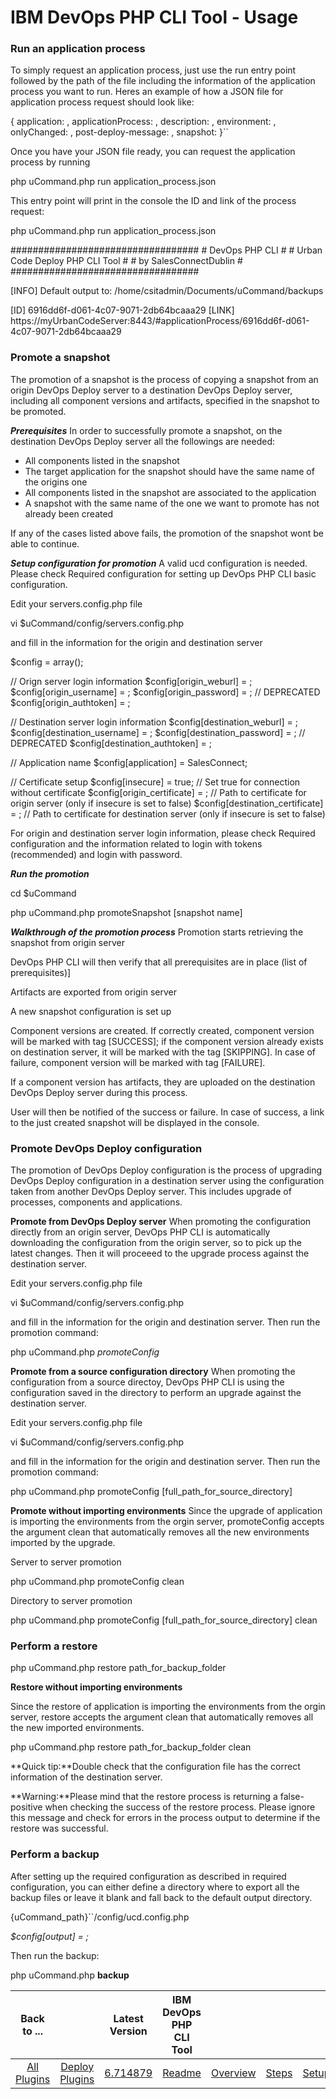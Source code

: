 
# IBM DevOps PHP CLI Tool - Usage


### Run an application process




To simply request an application process, just use the run entry point followed by the path of the file including the information of the application process you want to run. Heres an example of how a JSON file for application process request should look like:

{ application: , applicationProcess: , description: , environment: , onlyChanged: , post-deploy-message: , snapshot: }``

Once you have your JSON file ready, you can request the application process by running

php uCommand.php run application\_process.json

This entry point will print in the console the ID and link of the process request:

php uCommand.php run application\_process.json

################################## # DevOps PHP CLI # # Urban Code Deploy PHP CLI Tool # # by SalesConnectDublin # ##################################

[INFO] Default output to: /home/csitadmin/Documents/uCommand/backups

[ID] 6916dd6f-d061-4c07-9071-2db64bcaaa29 [LINK] https://myUrbanCodeServer:8443/#applicationProcess/6916dd6f-d061-4c07-9071-2db64bcaaa29


### Promote a snapshot




The promotion of a snapshot is the process of copying a snapshot from an origin DevOps Deploy server to a destination DevOps Deploy server, including all component versions and artifacts, specified in the snapshot to be promoted.

***Prerequisites*** In order to successfully promote a snapshot, on the destination DevOps Deploy server all the followings are needed:

* All components listed in the snapshot
* The target application for the snapshot should have the same name of the origins one
* All components listed in the snapshot are associated to the application
* A snapshot with the same name of the one we want to promote has not already been created

If any of the cases listed above fails, the promotion of the snapshot wont be able to continue.

***Setup configuration for promotion*** A valid ucd configuration is needed. Please check Required configuration for setting up DevOps PHP CLI basic configuration.

Edit your servers.config.php file

vi $uCommand/config/servers.config.php

and fill in the information for the origin and destination server

$config = array();

// Orign server login information $config[origin\_weburl] = ; $config[origin\_username] = ; $config[origin\_password] = ; // DEPRECATED $config[origin\_authtoken] = ;

// Destination server login information $config[destination\_weburl] = ; $config[destination\_username] = ; $config[destination\_password] = ; // DEPRECATED $config[destination\_authtoken] = ;

// Application name $config[application] = SalesConnect;

// Certificate setup $config[insecure] = true; // Set true for connection without certificate $config[origin\_certificate] = ; // Path to certificate for origin server (only if insecure is set to false) $config[destination\_certificate] = ; // Path to certificate for destination server (only if insecure is set to false)

For origin and destination server login information, please check Required configuration and the information related to login with tokens (recommended) and login with password.

***Run the promotion***

cd $uCommand

php uCommand.php promoteSnapshot [snapshot name]

***Walkthrough of the promotion process*** Promotion starts retrieving the snapshot from origin server

DevOps PHP CLI will then verify that all prerequisites are in place (list of prerequisites)]

Artifacts are exported from origin server

A new snapshot configuration is set up

Component versions are created. If correctly created, component version will be marked with tag [SUCCESS]; if the component version already exists on destination server, it will be marked with the tag [SKIPPING]. In case of failure, component version will be marked with tag [FAILURE].

If a component version has artifacts, they are uploaded on the destination DevOps Deploy server during this process.

User will then be notified of the success or failure. In case of success, a link to the just created snapshot will be displayed in the console.


### Promote DevOps Deploy configuration




The promotion of DevOps Deploy configuration is the process of upgrading DevOps Deploy configuration in a destination server using the configuration taken from another DevOps Deploy server. This includes upgrade of processes, components and applications.

**Promote from DevOps Deploy server** When promoting the configuration directly from an origin server, DevOps PHP CLI is automatically downloading the configuration from the origin server, so to pick up the latest changes. Then it will proceeed to the upgrade process against the destination server.

Edit your servers.config.php file

vi $uCommand/config/servers.config.php

and fill in the information for the origin and destination server. Then run the promotion command:

php uCommand.php *promoteConfig*

**Promote from a source configuration directory** When promoting the configuration from a source directoy, DevOps PHP CLI is using the configuration saved in the directory to perform an upgrade against the destination server.

Edit your servers.config.php file

vi $uCommand/config/servers.config.php

and fill in the information for the origin and destination server. Then run the promotion command:

php uCommand.php promoteConfig [full\_path\_for\_source\_directory]

**Promote without importing environments** Since the upgrade of application is importing the environments from the orgin server, promoteConfig accepts the argument clean that automatically removes all the new environments imported by the upgrade.

Server to server promotion

php uCommand.php promoteConfig clean

Directory to server promotion

php uCommand.php promoteConfig [full\_path\_for\_source\_directory] clean


### Perform a restore




php uCommand.php restore path\_for\_backup\_folder

**Restore without importing environments**

Since the restore of application is importing the environments from the orgin server, restore accepts the argument clean that automatically removes all the new imported environments.

php uCommand.php restore path\_for\_backup\_folder clean

**Quick tip:**Double check that the configuration file has the correct information of the destination server.

**Warning:**Please mind that the restore process is returning a false-positive when checking the success of the restore process. Please ignore this message and check for errors in the process output to determine if the restore was successful.


### Perform a backup




After setting up the required configuration as described in required configuration, you can either define a directory where to export all the backup files or leave it blank and fall back to the default output directory.

{uCommand\_path}``/config/ucd.config.php

*$config[output] =* *;*

Then run the backup:

php uCommand.php **backup**


|Back to ...||Latest Version|IBM DevOps PHP CLI Tool |||||
| :---: | :---: | :---: | :---: | :---: | :---: | :---: | :---: |
|[All Plugins](../../index.md)|[Deploy Plugins](../README.md)|[6.714879](https://raw.githubusercontent.com/UrbanCode/IBM-UCD-PLUGINS/main/files/PHPCLI/SubversionSourceConfig-6.714879.zip)|[Readme](README.md)|[Overview](overview.md)|[Steps](steps.md)|[Setup](setup.md)|[Downloads](downloads.md)|
